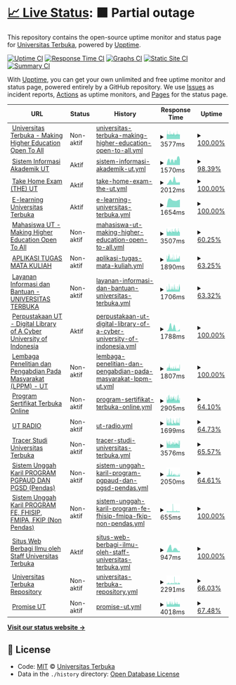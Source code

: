 # [📈 Live Status](https://UnivTerbuka.github.io/online): <!--live status--> **🟧 Partial outage**

This repository contains the open-source uptime monitor and status page for [Universitas Terbuka](https://www.ut.ac.id/), powered by [Upptime](https://github.com/upptime/upptime).

[![Uptime CI](https://github.com/koj-co/upptime/workflows/Uptime%20CI/badge.svg)](https://github.com/koj-co/upptime/actions?query=workflow%3A%22Uptime+CI%22)
[![Response Time CI](https://github.com/koj-co/upptime/workflows/Response%20Time%20CI/badge.svg)](https://github.com/koj-co/upptime/actions?query=workflow%3A%22Response+Time+CI%22)
[![Graphs CI](https://github.com/koj-co/upptime/workflows/Graphs%20CI/badge.svg)](https://github.com/koj-co/upptime/actions?query=workflow%3A%22Graphs+CI%22)
[![Static Site CI](https://github.com/koj-co/upptime/workflows/Static%20Site%20CI/badge.svg)](https://github.com/koj-co/upptime/actions?query=workflow%3A%22Static+Site+CI%22)
[![Summary CI](https://github.com/koj-co/upptime/workflows/Summary%20CI/badge.svg)](https://github.com/koj-co/upptime/actions?query=workflow%3A%22Summary+CI%22)

With [Upptime](https://upptime.js.org), you can get your own unlimited and free uptime monitor and status page, powered entirely by a GitHub repository. We use [Issues](https://github.com/UnivTerbuka/online/issues) as incident reports, [Actions](https://github.com/UnivTerbuka/online/actions) as uptime monitors, and [Pages](https://UnivTerbuka.github.io/online) for the status page.

<!--start: status pages-->
<!-- This summary is generated by Upptime (https://github.com/upptime/upptime) -->
<!-- Do not edit this manually, your changes will be overwritten -->
<!-- prettier-ignore -->
| URL | Status | History | Response Time | Uptime |
| --- | ------ | ------- | ------------- | ------ |
| <img alt="" src="https://favicons.githubusercontent.com/www.ut.ac.id" height="13"> [Universitas Terbuka - Making Higher Education Open To All](https://www.ut.ac.id/) | Non-aktif | [universitas-terbuka-making-higher-education-open-to-all.yml](https://github.com/UnivTerbuka/online/commits/master/history/universitas-terbuka-making-higher-education-open-to-all.yml) | <details><summary><img alt="Response time graph" src="./graphs/universitas-terbuka-making-higher-education-open-to-all/response-time-week.png" height="20"> 3577ms</summary><br><a href="https://UnivTerbuka.github.io/online/history/universitas-terbuka-making-higher-education-open-to-all"><img alt="Response time 4141" src="https://img.shields.io/endpoint?url=https%3A%2F%2Fraw.githubusercontent.com%2FUnivTerbuka%2Fonline%2Fmaster%2Fapi%2Funiversitas-terbuka-making-higher-education-open-to-all%2Fresponse-time.json"></a><br><a href="https://UnivTerbuka.github.io/online/history/universitas-terbuka-making-higher-education-open-to-all"><img alt="24-hour response time 4756" src="https://img.shields.io/endpoint?url=https%3A%2F%2Fraw.githubusercontent.com%2FUnivTerbuka%2Fonline%2Fmaster%2Fapi%2Funiversitas-terbuka-making-higher-education-open-to-all%2Fresponse-time-day.json"></a><br><a href="https://UnivTerbuka.github.io/online/history/universitas-terbuka-making-higher-education-open-to-all"><img alt="7-day response time 3577" src="https://img.shields.io/endpoint?url=https%3A%2F%2Fraw.githubusercontent.com%2FUnivTerbuka%2Fonline%2Fmaster%2Fapi%2Funiversitas-terbuka-making-higher-education-open-to-all%2Fresponse-time-week.json"></a><br><a href="https://UnivTerbuka.github.io/online/history/universitas-terbuka-making-higher-education-open-to-all"><img alt="30-day response time 3881" src="https://img.shields.io/endpoint?url=https%3A%2F%2Fraw.githubusercontent.com%2FUnivTerbuka%2Fonline%2Fmaster%2Fapi%2Funiversitas-terbuka-making-higher-education-open-to-all%2Fresponse-time-month.json"></a><br><a href="https://UnivTerbuka.github.io/online/history/universitas-terbuka-making-higher-education-open-to-all"><img alt="1-year response time 4141" src="https://img.shields.io/endpoint?url=https%3A%2F%2Fraw.githubusercontent.com%2FUnivTerbuka%2Fonline%2Fmaster%2Fapi%2Funiversitas-terbuka-making-higher-education-open-to-all%2Fresponse-time-year.json"></a></details> | <details><summary><a href="https://UnivTerbuka.github.io/online/history/universitas-terbuka-making-higher-education-open-to-all">100.00%</a></summary><a href="https://UnivTerbuka.github.io/online/history/universitas-terbuka-making-higher-education-open-to-all"><img alt="All-time uptime 100.00%" src="https://img.shields.io/endpoint?url=https%3A%2F%2Fraw.githubusercontent.com%2FUnivTerbuka%2Fonline%2Fmaster%2Fapi%2Funiversitas-terbuka-making-higher-education-open-to-all%2Fuptime.json"></a><br><a href="https://UnivTerbuka.github.io/online/history/universitas-terbuka-making-higher-education-open-to-all"><img alt="24-hour uptime 100.00%" src="https://img.shields.io/endpoint?url=https%3A%2F%2Fraw.githubusercontent.com%2FUnivTerbuka%2Fonline%2Fmaster%2Fapi%2Funiversitas-terbuka-making-higher-education-open-to-all%2Fuptime-day.json"></a><br><a href="https://UnivTerbuka.github.io/online/history/universitas-terbuka-making-higher-education-open-to-all"><img alt="7-day uptime 100.00%" src="https://img.shields.io/endpoint?url=https%3A%2F%2Fraw.githubusercontent.com%2FUnivTerbuka%2Fonline%2Fmaster%2Fapi%2Funiversitas-terbuka-making-higher-education-open-to-all%2Fuptime-week.json"></a><br><a href="https://UnivTerbuka.github.io/online/history/universitas-terbuka-making-higher-education-open-to-all"><img alt="30-day uptime 100.00%" src="https://img.shields.io/endpoint?url=https%3A%2F%2Fraw.githubusercontent.com%2FUnivTerbuka%2Fonline%2Fmaster%2Fapi%2Funiversitas-terbuka-making-higher-education-open-to-all%2Fuptime-month.json"></a><br><a href="https://UnivTerbuka.github.io/online/history/universitas-terbuka-making-higher-education-open-to-all"><img alt="1-year uptime 100.00%" src="https://img.shields.io/endpoint?url=https%3A%2F%2Fraw.githubusercontent.com%2FUnivTerbuka%2Fonline%2Fmaster%2Fapi%2Funiversitas-terbuka-making-higher-education-open-to-all%2Fuptime-year.json"></a></details>
| <img alt="" src="https://favicons.githubusercontent.com/sia.ut.ac.id" height="13"> [Sistem Informasi Akademik UT](https://sia.ut.ac.id/) | Aktif | [sistem-informasi-akademik-ut.yml](https://github.com/UnivTerbuka/online/commits/master/history/sistem-informasi-akademik-ut.yml) | <details><summary><img alt="Response time graph" src="./graphs/sistem-informasi-akademik-ut/response-time-week.png" height="20"> 1570ms</summary><br><a href="https://UnivTerbuka.github.io/online/history/sistem-informasi-akademik-ut"><img alt="Response time 2104" src="https://img.shields.io/endpoint?url=https%3A%2F%2Fraw.githubusercontent.com%2FUnivTerbuka%2Fonline%2Fmaster%2Fapi%2Fsistem-informasi-akademik-ut%2Fresponse-time.json"></a><br><a href="https://UnivTerbuka.github.io/online/history/sistem-informasi-akademik-ut"><img alt="24-hour response time 1757" src="https://img.shields.io/endpoint?url=https%3A%2F%2Fraw.githubusercontent.com%2FUnivTerbuka%2Fonline%2Fmaster%2Fapi%2Fsistem-informasi-akademik-ut%2Fresponse-time-day.json"></a><br><a href="https://UnivTerbuka.github.io/online/history/sistem-informasi-akademik-ut"><img alt="7-day response time 1570" src="https://img.shields.io/endpoint?url=https%3A%2F%2Fraw.githubusercontent.com%2FUnivTerbuka%2Fonline%2Fmaster%2Fapi%2Fsistem-informasi-akademik-ut%2Fresponse-time-week.json"></a><br><a href="https://UnivTerbuka.github.io/online/history/sistem-informasi-akademik-ut"><img alt="30-day response time 1653" src="https://img.shields.io/endpoint?url=https%3A%2F%2Fraw.githubusercontent.com%2FUnivTerbuka%2Fonline%2Fmaster%2Fapi%2Fsistem-informasi-akademik-ut%2Fresponse-time-month.json"></a><br><a href="https://UnivTerbuka.github.io/online/history/sistem-informasi-akademik-ut"><img alt="1-year response time 2104" src="https://img.shields.io/endpoint?url=https%3A%2F%2Fraw.githubusercontent.com%2FUnivTerbuka%2Fonline%2Fmaster%2Fapi%2Fsistem-informasi-akademik-ut%2Fresponse-time-year.json"></a></details> | <details><summary><a href="https://UnivTerbuka.github.io/online/history/sistem-informasi-akademik-ut">98.39%</a></summary><a href="https://UnivTerbuka.github.io/online/history/sistem-informasi-akademik-ut"><img alt="All-time uptime 98.01%" src="https://img.shields.io/endpoint?url=https%3A%2F%2Fraw.githubusercontent.com%2FUnivTerbuka%2Fonline%2Fmaster%2Fapi%2Fsistem-informasi-akademik-ut%2Fuptime.json"></a><br><a href="https://UnivTerbuka.github.io/online/history/sistem-informasi-akademik-ut"><img alt="24-hour uptime 91.90%" src="https://img.shields.io/endpoint?url=https%3A%2F%2Fraw.githubusercontent.com%2FUnivTerbuka%2Fonline%2Fmaster%2Fapi%2Fsistem-informasi-akademik-ut%2Fuptime-day.json"></a><br><a href="https://UnivTerbuka.github.io/online/history/sistem-informasi-akademik-ut"><img alt="7-day uptime 98.39%" src="https://img.shields.io/endpoint?url=https%3A%2F%2Fraw.githubusercontent.com%2FUnivTerbuka%2Fonline%2Fmaster%2Fapi%2Fsistem-informasi-akademik-ut%2Fuptime-week.json"></a><br><a href="https://UnivTerbuka.github.io/online/history/sistem-informasi-akademik-ut"><img alt="30-day uptime 99.08%" src="https://img.shields.io/endpoint?url=https%3A%2F%2Fraw.githubusercontent.com%2FUnivTerbuka%2Fonline%2Fmaster%2Fapi%2Fsistem-informasi-akademik-ut%2Fuptime-month.json"></a><br><a href="https://UnivTerbuka.github.io/online/history/sistem-informasi-akademik-ut"><img alt="1-year uptime 98.01%" src="https://img.shields.io/endpoint?url=https%3A%2F%2Fraw.githubusercontent.com%2FUnivTerbuka%2Fonline%2Fmaster%2Fapi%2Fsistem-informasi-akademik-ut%2Fuptime-year.json"></a></details>
| <img alt="" src="https://favicons.githubusercontent.com/the.ut.ac.id" height="13"> [Take Home Exam (THE) UT](https://the.ut.ac.id/) | Aktif | [take-home-exam-the-ut.yml](https://github.com/UnivTerbuka/online/commits/master/history/take-home-exam-the-ut.yml) | <details><summary><img alt="Response time graph" src="./graphs/take-home-exam-the-ut/response-time-week.png" height="20"> 2012ms</summary><br><a href="https://UnivTerbuka.github.io/online/history/take-home-exam-the-ut"><img alt="Response time 3097" src="https://img.shields.io/endpoint?url=https%3A%2F%2Fraw.githubusercontent.com%2FUnivTerbuka%2Fonline%2Fmaster%2Fapi%2Ftake-home-exam-the-ut%2Fresponse-time.json"></a><br><a href="https://UnivTerbuka.github.io/online/history/take-home-exam-the-ut"><img alt="24-hour response time 1371" src="https://img.shields.io/endpoint?url=https%3A%2F%2Fraw.githubusercontent.com%2FUnivTerbuka%2Fonline%2Fmaster%2Fapi%2Ftake-home-exam-the-ut%2Fresponse-time-day.json"></a><br><a href="https://UnivTerbuka.github.io/online/history/take-home-exam-the-ut"><img alt="7-day response time 2012" src="https://img.shields.io/endpoint?url=https%3A%2F%2Fraw.githubusercontent.com%2FUnivTerbuka%2Fonline%2Fmaster%2Fapi%2Ftake-home-exam-the-ut%2Fresponse-time-week.json"></a><br><a href="https://UnivTerbuka.github.io/online/history/take-home-exam-the-ut"><img alt="30-day response time 3097" src="https://img.shields.io/endpoint?url=https%3A%2F%2Fraw.githubusercontent.com%2FUnivTerbuka%2Fonline%2Fmaster%2Fapi%2Ftake-home-exam-the-ut%2Fresponse-time-month.json"></a><br><a href="https://UnivTerbuka.github.io/online/history/take-home-exam-the-ut"><img alt="1-year response time 3097" src="https://img.shields.io/endpoint?url=https%3A%2F%2Fraw.githubusercontent.com%2FUnivTerbuka%2Fonline%2Fmaster%2Fapi%2Ftake-home-exam-the-ut%2Fresponse-time-year.json"></a></details> | <details><summary><a href="https://UnivTerbuka.github.io/online/history/take-home-exam-the-ut">100.00%</a></summary><a href="https://UnivTerbuka.github.io/online/history/take-home-exam-the-ut"><img alt="All-time uptime 98.44%" src="https://img.shields.io/endpoint?url=https%3A%2F%2Fraw.githubusercontent.com%2FUnivTerbuka%2Fonline%2Fmaster%2Fapi%2Ftake-home-exam-the-ut%2Fuptime.json"></a><br><a href="https://UnivTerbuka.github.io/online/history/take-home-exam-the-ut"><img alt="24-hour uptime 100.00%" src="https://img.shields.io/endpoint?url=https%3A%2F%2Fraw.githubusercontent.com%2FUnivTerbuka%2Fonline%2Fmaster%2Fapi%2Ftake-home-exam-the-ut%2Fuptime-day.json"></a><br><a href="https://UnivTerbuka.github.io/online/history/take-home-exam-the-ut"><img alt="7-day uptime 100.00%" src="https://img.shields.io/endpoint?url=https%3A%2F%2Fraw.githubusercontent.com%2FUnivTerbuka%2Fonline%2Fmaster%2Fapi%2Ftake-home-exam-the-ut%2Fuptime-week.json"></a><br><a href="https://UnivTerbuka.github.io/online/history/take-home-exam-the-ut"><img alt="30-day uptime 98.44%" src="https://img.shields.io/endpoint?url=https%3A%2F%2Fraw.githubusercontent.com%2FUnivTerbuka%2Fonline%2Fmaster%2Fapi%2Ftake-home-exam-the-ut%2Fuptime-month.json"></a><br><a href="https://UnivTerbuka.github.io/online/history/take-home-exam-the-ut"><img alt="1-year uptime 98.44%" src="https://img.shields.io/endpoint?url=https%3A%2F%2Fraw.githubusercontent.com%2FUnivTerbuka%2Fonline%2Fmaster%2Fapi%2Ftake-home-exam-the-ut%2Fuptime-year.json"></a></details>
| <img alt="" src="https://favicons.githubusercontent.com/elearning.ut.ac.id" height="13"> [E-learning Universitas Terbuka](https://elearning.ut.ac.id/) | Aktif | [e-learning-universitas-terbuka.yml](https://github.com/UnivTerbuka/online/commits/master/history/e-learning-universitas-terbuka.yml) | <details><summary><img alt="Response time graph" src="./graphs/e-learning-universitas-terbuka/response-time-week.png" height="20"> 1654ms</summary><br><a href="https://UnivTerbuka.github.io/online/history/e-learning-universitas-terbuka"><img alt="Response time 3849" src="https://img.shields.io/endpoint?url=https%3A%2F%2Fraw.githubusercontent.com%2FUnivTerbuka%2Fonline%2Fmaster%2Fapi%2Fe-learning-universitas-terbuka%2Fresponse-time.json"></a><br><a href="https://UnivTerbuka.github.io/online/history/e-learning-universitas-terbuka"><img alt="24-hour response time 1712" src="https://img.shields.io/endpoint?url=https%3A%2F%2Fraw.githubusercontent.com%2FUnivTerbuka%2Fonline%2Fmaster%2Fapi%2Fe-learning-universitas-terbuka%2Fresponse-time-day.json"></a><br><a href="https://UnivTerbuka.github.io/online/history/e-learning-universitas-terbuka"><img alt="7-day response time 1654" src="https://img.shields.io/endpoint?url=https%3A%2F%2Fraw.githubusercontent.com%2FUnivTerbuka%2Fonline%2Fmaster%2Fapi%2Fe-learning-universitas-terbuka%2Fresponse-time-week.json"></a><br><a href="https://UnivTerbuka.github.io/online/history/e-learning-universitas-terbuka"><img alt="30-day response time 2111" src="https://img.shields.io/endpoint?url=https%3A%2F%2Fraw.githubusercontent.com%2FUnivTerbuka%2Fonline%2Fmaster%2Fapi%2Fe-learning-universitas-terbuka%2Fresponse-time-month.json"></a><br><a href="https://UnivTerbuka.github.io/online/history/e-learning-universitas-terbuka"><img alt="1-year response time 3849" src="https://img.shields.io/endpoint?url=https%3A%2F%2Fraw.githubusercontent.com%2FUnivTerbuka%2Fonline%2Fmaster%2Fapi%2Fe-learning-universitas-terbuka%2Fresponse-time-year.json"></a></details> | <details><summary><a href="https://UnivTerbuka.github.io/online/history/e-learning-universitas-terbuka">100.00%</a></summary><a href="https://UnivTerbuka.github.io/online/history/e-learning-universitas-terbuka"><img alt="All-time uptime 98.68%" src="https://img.shields.io/endpoint?url=https%3A%2F%2Fraw.githubusercontent.com%2FUnivTerbuka%2Fonline%2Fmaster%2Fapi%2Fe-learning-universitas-terbuka%2Fuptime.json"></a><br><a href="https://UnivTerbuka.github.io/online/history/e-learning-universitas-terbuka"><img alt="24-hour uptime 100.00%" src="https://img.shields.io/endpoint?url=https%3A%2F%2Fraw.githubusercontent.com%2FUnivTerbuka%2Fonline%2Fmaster%2Fapi%2Fe-learning-universitas-terbuka%2Fuptime-day.json"></a><br><a href="https://UnivTerbuka.github.io/online/history/e-learning-universitas-terbuka"><img alt="7-day uptime 100.00%" src="https://img.shields.io/endpoint?url=https%3A%2F%2Fraw.githubusercontent.com%2FUnivTerbuka%2Fonline%2Fmaster%2Fapi%2Fe-learning-universitas-terbuka%2Fuptime-week.json"></a><br><a href="https://UnivTerbuka.github.io/online/history/e-learning-universitas-terbuka"><img alt="30-day uptime 98.78%" src="https://img.shields.io/endpoint?url=https%3A%2F%2Fraw.githubusercontent.com%2FUnivTerbuka%2Fonline%2Fmaster%2Fapi%2Fe-learning-universitas-terbuka%2Fuptime-month.json"></a><br><a href="https://UnivTerbuka.github.io/online/history/e-learning-universitas-terbuka"><img alt="1-year uptime 98.68%" src="https://img.shields.io/endpoint?url=https%3A%2F%2Fraw.githubusercontent.com%2FUnivTerbuka%2Fonline%2Fmaster%2Fapi%2Fe-learning-universitas-terbuka%2Fuptime-year.json"></a></details>
| <img alt="" src="https://favicons.githubusercontent.com/mahasiswa.ut.ac.id" height="13"> [Mahasiswa UT - Making Higher Education Open To All](https://mahasiswa.ut.ac.id/) | Non-aktif | [mahasiswa-ut-making-higher-education-open-to-all.yml](https://github.com/UnivTerbuka/online/commits/master/history/mahasiswa-ut-making-higher-education-open-to-all.yml) | <details><summary><img alt="Response time graph" src="./graphs/mahasiswa-ut-making-higher-education-open-to-all/response-time-week.png" height="20"> 3507ms</summary><br><a href="https://UnivTerbuka.github.io/online/history/mahasiswa-ut-making-higher-education-open-to-all"><img alt="Response time 4209" src="https://img.shields.io/endpoint?url=https%3A%2F%2Fraw.githubusercontent.com%2FUnivTerbuka%2Fonline%2Fmaster%2Fapi%2Fmahasiswa-ut-making-higher-education-open-to-all%2Fresponse-time.json"></a><br><a href="https://UnivTerbuka.github.io/online/history/mahasiswa-ut-making-higher-education-open-to-all"><img alt="24-hour response time 3284" src="https://img.shields.io/endpoint?url=https%3A%2F%2Fraw.githubusercontent.com%2FUnivTerbuka%2Fonline%2Fmaster%2Fapi%2Fmahasiswa-ut-making-higher-education-open-to-all%2Fresponse-time-day.json"></a><br><a href="https://UnivTerbuka.github.io/online/history/mahasiswa-ut-making-higher-education-open-to-all"><img alt="7-day response time 3507" src="https://img.shields.io/endpoint?url=https%3A%2F%2Fraw.githubusercontent.com%2FUnivTerbuka%2Fonline%2Fmaster%2Fapi%2Fmahasiswa-ut-making-higher-education-open-to-all%2Fresponse-time-week.json"></a><br><a href="https://UnivTerbuka.github.io/online/history/mahasiswa-ut-making-higher-education-open-to-all"><img alt="30-day response time 3921" src="https://img.shields.io/endpoint?url=https%3A%2F%2Fraw.githubusercontent.com%2FUnivTerbuka%2Fonline%2Fmaster%2Fapi%2Fmahasiswa-ut-making-higher-education-open-to-all%2Fresponse-time-month.json"></a><br><a href="https://UnivTerbuka.github.io/online/history/mahasiswa-ut-making-higher-education-open-to-all"><img alt="1-year response time 4209" src="https://img.shields.io/endpoint?url=https%3A%2F%2Fraw.githubusercontent.com%2FUnivTerbuka%2Fonline%2Fmaster%2Fapi%2Fmahasiswa-ut-making-higher-education-open-to-all%2Fresponse-time-year.json"></a></details> | <details><summary><a href="https://UnivTerbuka.github.io/online/history/mahasiswa-ut-making-higher-education-open-to-all">60.25%</a></summary><a href="https://UnivTerbuka.github.io/online/history/mahasiswa-ut-making-higher-education-open-to-all"><img alt="All-time uptime 91.42%" src="https://img.shields.io/endpoint?url=https%3A%2F%2Fraw.githubusercontent.com%2FUnivTerbuka%2Fonline%2Fmaster%2Fapi%2Fmahasiswa-ut-making-higher-education-open-to-all%2Fuptime.json"></a><br><a href="https://UnivTerbuka.github.io/online/history/mahasiswa-ut-making-higher-education-open-to-all"><img alt="24-hour uptime 71.45%" src="https://img.shields.io/endpoint?url=https%3A%2F%2Fraw.githubusercontent.com%2FUnivTerbuka%2Fonline%2Fmaster%2Fapi%2Fmahasiswa-ut-making-higher-education-open-to-all%2Fuptime-day.json"></a><br><a href="https://UnivTerbuka.github.io/online/history/mahasiswa-ut-making-higher-education-open-to-all"><img alt="7-day uptime 60.25%" src="https://img.shields.io/endpoint?url=https%3A%2F%2Fraw.githubusercontent.com%2FUnivTerbuka%2Fonline%2Fmaster%2Fapi%2Fmahasiswa-ut-making-higher-education-open-to-all%2Fuptime-week.json"></a><br><a href="https://UnivTerbuka.github.io/online/history/mahasiswa-ut-making-higher-education-open-to-all"><img alt="30-day uptime 90.85%" src="https://img.shields.io/endpoint?url=https%3A%2F%2Fraw.githubusercontent.com%2FUnivTerbuka%2Fonline%2Fmaster%2Fapi%2Fmahasiswa-ut-making-higher-education-open-to-all%2Fuptime-month.json"></a><br><a href="https://UnivTerbuka.github.io/online/history/mahasiswa-ut-making-higher-education-open-to-all"><img alt="1-year uptime 91.42%" src="https://img.shields.io/endpoint?url=https%3A%2F%2Fraw.githubusercontent.com%2FUnivTerbuka%2Fonline%2Fmaster%2Fapi%2Fmahasiswa-ut-making-higher-education-open-to-all%2Fuptime-year.json"></a></details>
| <img alt="" src="https://favicons.githubusercontent.com/tmk.ut.ac.id" height="13"> [APLIKASI TUGAS MATA KULIAH](https://tmk.ut.ac.id/tmkui/#/) | Non-aktif | [aplikasi-tugas-mata-kuliah.yml](https://github.com/UnivTerbuka/online/commits/master/history/aplikasi-tugas-mata-kuliah.yml) | <details><summary><img alt="Response time graph" src="./graphs/aplikasi-tugas-mata-kuliah/response-time-week.png" height="20"> 1890ms</summary><br><a href="https://UnivTerbuka.github.io/online/history/aplikasi-tugas-mata-kuliah"><img alt="Response time 1867" src="https://img.shields.io/endpoint?url=https%3A%2F%2Fraw.githubusercontent.com%2FUnivTerbuka%2Fonline%2Fmaster%2Fapi%2Faplikasi-tugas-mata-kuliah%2Fresponse-time.json"></a><br><a href="https://UnivTerbuka.github.io/online/history/aplikasi-tugas-mata-kuliah"><img alt="24-hour response time 1857" src="https://img.shields.io/endpoint?url=https%3A%2F%2Fraw.githubusercontent.com%2FUnivTerbuka%2Fonline%2Fmaster%2Fapi%2Faplikasi-tugas-mata-kuliah%2Fresponse-time-day.json"></a><br><a href="https://UnivTerbuka.github.io/online/history/aplikasi-tugas-mata-kuliah"><img alt="7-day response time 1890" src="https://img.shields.io/endpoint?url=https%3A%2F%2Fraw.githubusercontent.com%2FUnivTerbuka%2Fonline%2Fmaster%2Fapi%2Faplikasi-tugas-mata-kuliah%2Fresponse-time-week.json"></a><br><a href="https://UnivTerbuka.github.io/online/history/aplikasi-tugas-mata-kuliah"><img alt="30-day response time 1798" src="https://img.shields.io/endpoint?url=https%3A%2F%2Fraw.githubusercontent.com%2FUnivTerbuka%2Fonline%2Fmaster%2Fapi%2Faplikasi-tugas-mata-kuliah%2Fresponse-time-month.json"></a><br><a href="https://UnivTerbuka.github.io/online/history/aplikasi-tugas-mata-kuliah"><img alt="1-year response time 1867" src="https://img.shields.io/endpoint?url=https%3A%2F%2Fraw.githubusercontent.com%2FUnivTerbuka%2Fonline%2Fmaster%2Fapi%2Faplikasi-tugas-mata-kuliah%2Fresponse-time-year.json"></a></details> | <details><summary><a href="https://UnivTerbuka.github.io/online/history/aplikasi-tugas-mata-kuliah">63.25%</a></summary><a href="https://UnivTerbuka.github.io/online/history/aplikasi-tugas-mata-kuliah"><img alt="All-time uptime 91.45%" src="https://img.shields.io/endpoint?url=https%3A%2F%2Fraw.githubusercontent.com%2FUnivTerbuka%2Fonline%2Fmaster%2Fapi%2Faplikasi-tugas-mata-kuliah%2Fuptime.json"></a><br><a href="https://UnivTerbuka.github.io/online/history/aplikasi-tugas-mata-kuliah"><img alt="24-hour uptime 71.78%" src="https://img.shields.io/endpoint?url=https%3A%2F%2Fraw.githubusercontent.com%2FUnivTerbuka%2Fonline%2Fmaster%2Fapi%2Faplikasi-tugas-mata-kuliah%2Fuptime-day.json"></a><br><a href="https://UnivTerbuka.github.io/online/history/aplikasi-tugas-mata-kuliah"><img alt="7-day uptime 63.25%" src="https://img.shields.io/endpoint?url=https%3A%2F%2Fraw.githubusercontent.com%2FUnivTerbuka%2Fonline%2Fmaster%2Fapi%2Faplikasi-tugas-mata-kuliah%2Fuptime-week.json"></a><br><a href="https://UnivTerbuka.github.io/online/history/aplikasi-tugas-mata-kuliah"><img alt="30-day uptime 90.89%" src="https://img.shields.io/endpoint?url=https%3A%2F%2Fraw.githubusercontent.com%2FUnivTerbuka%2Fonline%2Fmaster%2Fapi%2Faplikasi-tugas-mata-kuliah%2Fuptime-month.json"></a><br><a href="https://UnivTerbuka.github.io/online/history/aplikasi-tugas-mata-kuliah"><img alt="1-year uptime 91.45%" src="https://img.shields.io/endpoint?url=https%3A%2F%2Fraw.githubusercontent.com%2FUnivTerbuka%2Fonline%2Fmaster%2Fapi%2Faplikasi-tugas-mata-kuliah%2Fuptime-year.json"></a></details>
| <img alt="" src="https://favicons.githubusercontent.com/hallo-ut.ut.ac.id" height="13"> [Layanan Informasi dan Bantuan - UNIVERSITAS TERBUKA](http://hallo-ut.ut.ac.id/) | Non-aktif | [layanan-informasi-dan-bantuan-universitas-terbuka.yml](https://github.com/UnivTerbuka/online/commits/master/history/layanan-informasi-dan-bantuan-universitas-terbuka.yml) | <details><summary><img alt="Response time graph" src="./graphs/layanan-informasi-dan-bantuan-universitas-terbuka/response-time-week.png" height="20"> 1706ms</summary><br><a href="https://UnivTerbuka.github.io/online/history/layanan-informasi-dan-bantuan-universitas-terbuka"><img alt="Response time 1722" src="https://img.shields.io/endpoint?url=https%3A%2F%2Fraw.githubusercontent.com%2FUnivTerbuka%2Fonline%2Fmaster%2Fapi%2Flayanan-informasi-dan-bantuan-universitas-terbuka%2Fresponse-time.json"></a><br><a href="https://UnivTerbuka.github.io/online/history/layanan-informasi-dan-bantuan-universitas-terbuka"><img alt="24-hour response time 1629" src="https://img.shields.io/endpoint?url=https%3A%2F%2Fraw.githubusercontent.com%2FUnivTerbuka%2Fonline%2Fmaster%2Fapi%2Flayanan-informasi-dan-bantuan-universitas-terbuka%2Fresponse-time-day.json"></a><br><a href="https://UnivTerbuka.github.io/online/history/layanan-informasi-dan-bantuan-universitas-terbuka"><img alt="7-day response time 1706" src="https://img.shields.io/endpoint?url=https%3A%2F%2Fraw.githubusercontent.com%2FUnivTerbuka%2Fonline%2Fmaster%2Fapi%2Flayanan-informasi-dan-bantuan-universitas-terbuka%2Fresponse-time-week.json"></a><br><a href="https://UnivTerbuka.github.io/online/history/layanan-informasi-dan-bantuan-universitas-terbuka"><img alt="30-day response time 1613" src="https://img.shields.io/endpoint?url=https%3A%2F%2Fraw.githubusercontent.com%2FUnivTerbuka%2Fonline%2Fmaster%2Fapi%2Flayanan-informasi-dan-bantuan-universitas-terbuka%2Fresponse-time-month.json"></a><br><a href="https://UnivTerbuka.github.io/online/history/layanan-informasi-dan-bantuan-universitas-terbuka"><img alt="1-year response time 1722" src="https://img.shields.io/endpoint?url=https%3A%2F%2Fraw.githubusercontent.com%2FUnivTerbuka%2Fonline%2Fmaster%2Fapi%2Flayanan-informasi-dan-bantuan-universitas-terbuka%2Fresponse-time-year.json"></a></details> | <details><summary><a href="https://UnivTerbuka.github.io/online/history/layanan-informasi-dan-bantuan-universitas-terbuka">63.32%</a></summary><a href="https://UnivTerbuka.github.io/online/history/layanan-informasi-dan-bantuan-universitas-terbuka"><img alt="All-time uptime 91.47%" src="https://img.shields.io/endpoint?url=https%3A%2F%2Fraw.githubusercontent.com%2FUnivTerbuka%2Fonline%2Fmaster%2Fapi%2Flayanan-informasi-dan-bantuan-universitas-terbuka%2Fuptime.json"></a><br><a href="https://UnivTerbuka.github.io/online/history/layanan-informasi-dan-bantuan-universitas-terbuka"><img alt="24-hour uptime 75.45%" src="https://img.shields.io/endpoint?url=https%3A%2F%2Fraw.githubusercontent.com%2FUnivTerbuka%2Fonline%2Fmaster%2Fapi%2Flayanan-informasi-dan-bantuan-universitas-terbuka%2Fuptime-day.json"></a><br><a href="https://UnivTerbuka.github.io/online/history/layanan-informasi-dan-bantuan-universitas-terbuka"><img alt="7-day uptime 63.32%" src="https://img.shields.io/endpoint?url=https%3A%2F%2Fraw.githubusercontent.com%2FUnivTerbuka%2Fonline%2Fmaster%2Fapi%2Flayanan-informasi-dan-bantuan-universitas-terbuka%2Fuptime-week.json"></a><br><a href="https://UnivTerbuka.github.io/online/history/layanan-informasi-dan-bantuan-universitas-terbuka"><img alt="30-day uptime 90.91%" src="https://img.shields.io/endpoint?url=https%3A%2F%2Fraw.githubusercontent.com%2FUnivTerbuka%2Fonline%2Fmaster%2Fapi%2Flayanan-informasi-dan-bantuan-universitas-terbuka%2Fuptime-month.json"></a><br><a href="https://UnivTerbuka.github.io/online/history/layanan-informasi-dan-bantuan-universitas-terbuka"><img alt="1-year uptime 91.47%" src="https://img.shields.io/endpoint?url=https%3A%2F%2Fraw.githubusercontent.com%2FUnivTerbuka%2Fonline%2Fmaster%2Fapi%2Flayanan-informasi-dan-bantuan-universitas-terbuka%2Fuptime-year.json"></a></details>
| <img alt="" src="https://favicons.githubusercontent.com/www.pustaka.ut.ac.id" height="13"> [Perpustakaan UT - Digital Library of A Cyber University of Indonesia](https://www.pustaka.ut.ac.id/) | Aktif | [perpustakaan-ut-digital-library-of-a-cyber-university-of-indonesia.yml](https://github.com/UnivTerbuka/online/commits/master/history/perpustakaan-ut-digital-library-of-a-cyber-university-of-indonesia.yml) | <details><summary><img alt="Response time graph" src="./graphs/perpustakaan-ut-digital-library-of-a-cyber-university-of-indonesia/response-time-week.png" height="20"> 1788ms</summary><br><a href="https://UnivTerbuka.github.io/online/history/perpustakaan-ut-digital-library-of-a-cyber-university-of-indonesia"><img alt="Response time 1609" src="https://img.shields.io/endpoint?url=https%3A%2F%2Fraw.githubusercontent.com%2FUnivTerbuka%2Fonline%2Fmaster%2Fapi%2Fperpustakaan-ut-digital-library-of-a-cyber-university-of-indonesia%2Fresponse-time.json"></a><br><a href="https://UnivTerbuka.github.io/online/history/perpustakaan-ut-digital-library-of-a-cyber-university-of-indonesia"><img alt="24-hour response time 1238" src="https://img.shields.io/endpoint?url=https%3A%2F%2Fraw.githubusercontent.com%2FUnivTerbuka%2Fonline%2Fmaster%2Fapi%2Fperpustakaan-ut-digital-library-of-a-cyber-university-of-indonesia%2Fresponse-time-day.json"></a><br><a href="https://UnivTerbuka.github.io/online/history/perpustakaan-ut-digital-library-of-a-cyber-university-of-indonesia"><img alt="7-day response time 1788" src="https://img.shields.io/endpoint?url=https%3A%2F%2Fraw.githubusercontent.com%2FUnivTerbuka%2Fonline%2Fmaster%2Fapi%2Fperpustakaan-ut-digital-library-of-a-cyber-university-of-indonesia%2Fresponse-time-week.json"></a><br><a href="https://UnivTerbuka.github.io/online/history/perpustakaan-ut-digital-library-of-a-cyber-university-of-indonesia"><img alt="30-day response time 1550" src="https://img.shields.io/endpoint?url=https%3A%2F%2Fraw.githubusercontent.com%2FUnivTerbuka%2Fonline%2Fmaster%2Fapi%2Fperpustakaan-ut-digital-library-of-a-cyber-university-of-indonesia%2Fresponse-time-month.json"></a><br><a href="https://UnivTerbuka.github.io/online/history/perpustakaan-ut-digital-library-of-a-cyber-university-of-indonesia"><img alt="1-year response time 1609" src="https://img.shields.io/endpoint?url=https%3A%2F%2Fraw.githubusercontent.com%2FUnivTerbuka%2Fonline%2Fmaster%2Fapi%2Fperpustakaan-ut-digital-library-of-a-cyber-university-of-indonesia%2Fresponse-time-year.json"></a></details> | <details><summary><a href="https://UnivTerbuka.github.io/online/history/perpustakaan-ut-digital-library-of-a-cyber-university-of-indonesia">100.00%</a></summary><a href="https://UnivTerbuka.github.io/online/history/perpustakaan-ut-digital-library-of-a-cyber-university-of-indonesia"><img alt="All-time uptime 100.00%" src="https://img.shields.io/endpoint?url=https%3A%2F%2Fraw.githubusercontent.com%2FUnivTerbuka%2Fonline%2Fmaster%2Fapi%2Fperpustakaan-ut-digital-library-of-a-cyber-university-of-indonesia%2Fuptime.json"></a><br><a href="https://UnivTerbuka.github.io/online/history/perpustakaan-ut-digital-library-of-a-cyber-university-of-indonesia"><img alt="24-hour uptime 100.00%" src="https://img.shields.io/endpoint?url=https%3A%2F%2Fraw.githubusercontent.com%2FUnivTerbuka%2Fonline%2Fmaster%2Fapi%2Fperpustakaan-ut-digital-library-of-a-cyber-university-of-indonesia%2Fuptime-day.json"></a><br><a href="https://UnivTerbuka.github.io/online/history/perpustakaan-ut-digital-library-of-a-cyber-university-of-indonesia"><img alt="7-day uptime 100.00%" src="https://img.shields.io/endpoint?url=https%3A%2F%2Fraw.githubusercontent.com%2FUnivTerbuka%2Fonline%2Fmaster%2Fapi%2Fperpustakaan-ut-digital-library-of-a-cyber-university-of-indonesia%2Fuptime-week.json"></a><br><a href="https://UnivTerbuka.github.io/online/history/perpustakaan-ut-digital-library-of-a-cyber-university-of-indonesia"><img alt="30-day uptime 100.00%" src="https://img.shields.io/endpoint?url=https%3A%2F%2Fraw.githubusercontent.com%2FUnivTerbuka%2Fonline%2Fmaster%2Fapi%2Fperpustakaan-ut-digital-library-of-a-cyber-university-of-indonesia%2Fuptime-month.json"></a><br><a href="https://UnivTerbuka.github.io/online/history/perpustakaan-ut-digital-library-of-a-cyber-university-of-indonesia"><img alt="1-year uptime 100.00%" src="https://img.shields.io/endpoint?url=https%3A%2F%2Fraw.githubusercontent.com%2FUnivTerbuka%2Fonline%2Fmaster%2Fapi%2Fperpustakaan-ut-digital-library-of-a-cyber-university-of-indonesia%2Fuptime-year.json"></a></details>
| <img alt="" src="https://favicons.githubusercontent.com/lppm.ut.ac.id" height="13"> [Lembaga Penelitian dan Pengabdian Pada Masyarakat (LPPM) - UT](http://lppm.ut.ac.id/) | Non-aktif | [lembaga-penelitian-dan-pengabdian-pada-masyarakat-lppm-ut.yml](https://github.com/UnivTerbuka/online/commits/master/history/lembaga-penelitian-dan-pengabdian-pada-masyarakat-lppm-ut.yml) | <details><summary><img alt="Response time graph" src="./graphs/lembaga-penelitian-dan-pengabdian-pada-masyarakat-lppm-ut/response-time-week.png" height="20"> 1807ms</summary><br><a href="https://UnivTerbuka.github.io/online/history/lembaga-penelitian-dan-pengabdian-pada-masyarakat-lppm-ut"><img alt="Response time 3028" src="https://img.shields.io/endpoint?url=https%3A%2F%2Fraw.githubusercontent.com%2FUnivTerbuka%2Fonline%2Fmaster%2Fapi%2Flembaga-penelitian-dan-pengabdian-pada-masyarakat-lppm-ut%2Fresponse-time.json"></a><br><a href="https://UnivTerbuka.github.io/online/history/lembaga-penelitian-dan-pengabdian-pada-masyarakat-lppm-ut"><img alt="24-hour response time 2443" src="https://img.shields.io/endpoint?url=https%3A%2F%2Fraw.githubusercontent.com%2FUnivTerbuka%2Fonline%2Fmaster%2Fapi%2Flembaga-penelitian-dan-pengabdian-pada-masyarakat-lppm-ut%2Fresponse-time-day.json"></a><br><a href="https://UnivTerbuka.github.io/online/history/lembaga-penelitian-dan-pengabdian-pada-masyarakat-lppm-ut"><img alt="7-day response time 1807" src="https://img.shields.io/endpoint?url=https%3A%2F%2Fraw.githubusercontent.com%2FUnivTerbuka%2Fonline%2Fmaster%2Fapi%2Flembaga-penelitian-dan-pengabdian-pada-masyarakat-lppm-ut%2Fresponse-time-week.json"></a><br><a href="https://UnivTerbuka.github.io/online/history/lembaga-penelitian-dan-pengabdian-pada-masyarakat-lppm-ut"><img alt="30-day response time 2673" src="https://img.shields.io/endpoint?url=https%3A%2F%2Fraw.githubusercontent.com%2FUnivTerbuka%2Fonline%2Fmaster%2Fapi%2Flembaga-penelitian-dan-pengabdian-pada-masyarakat-lppm-ut%2Fresponse-time-month.json"></a><br><a href="https://UnivTerbuka.github.io/online/history/lembaga-penelitian-dan-pengabdian-pada-masyarakat-lppm-ut"><img alt="1-year response time 3028" src="https://img.shields.io/endpoint?url=https%3A%2F%2Fraw.githubusercontent.com%2FUnivTerbuka%2Fonline%2Fmaster%2Fapi%2Flembaga-penelitian-dan-pengabdian-pada-masyarakat-lppm-ut%2Fresponse-time-year.json"></a></details> | <details><summary><a href="https://UnivTerbuka.github.io/online/history/lembaga-penelitian-dan-pengabdian-pada-masyarakat-lppm-ut">100.00%</a></summary><a href="https://UnivTerbuka.github.io/online/history/lembaga-penelitian-dan-pengabdian-pada-masyarakat-lppm-ut"><img alt="All-time uptime 100.00%" src="https://img.shields.io/endpoint?url=https%3A%2F%2Fraw.githubusercontent.com%2FUnivTerbuka%2Fonline%2Fmaster%2Fapi%2Flembaga-penelitian-dan-pengabdian-pada-masyarakat-lppm-ut%2Fuptime.json"></a><br><a href="https://UnivTerbuka.github.io/online/history/lembaga-penelitian-dan-pengabdian-pada-masyarakat-lppm-ut"><img alt="24-hour uptime 100.00%" src="https://img.shields.io/endpoint?url=https%3A%2F%2Fraw.githubusercontent.com%2FUnivTerbuka%2Fonline%2Fmaster%2Fapi%2Flembaga-penelitian-dan-pengabdian-pada-masyarakat-lppm-ut%2Fuptime-day.json"></a><br><a href="https://UnivTerbuka.github.io/online/history/lembaga-penelitian-dan-pengabdian-pada-masyarakat-lppm-ut"><img alt="7-day uptime 100.00%" src="https://img.shields.io/endpoint?url=https%3A%2F%2Fraw.githubusercontent.com%2FUnivTerbuka%2Fonline%2Fmaster%2Fapi%2Flembaga-penelitian-dan-pengabdian-pada-masyarakat-lppm-ut%2Fuptime-week.json"></a><br><a href="https://UnivTerbuka.github.io/online/history/lembaga-penelitian-dan-pengabdian-pada-masyarakat-lppm-ut"><img alt="30-day uptime 100.00%" src="https://img.shields.io/endpoint?url=https%3A%2F%2Fraw.githubusercontent.com%2FUnivTerbuka%2Fonline%2Fmaster%2Fapi%2Flembaga-penelitian-dan-pengabdian-pada-masyarakat-lppm-ut%2Fuptime-month.json"></a><br><a href="https://UnivTerbuka.github.io/online/history/lembaga-penelitian-dan-pengabdian-pada-masyarakat-lppm-ut"><img alt="1-year uptime 100.00%" src="https://img.shields.io/endpoint?url=https%3A%2F%2Fraw.githubusercontent.com%2FUnivTerbuka%2Fonline%2Fmaster%2Fapi%2Flembaga-penelitian-dan-pengabdian-pada-masyarakat-lppm-ut%2Fuptime-year.json"></a></details>
| <img alt="" src="https://favicons.githubusercontent.com/moocs.ut.ac.id" height="13"> [Program Sertifikat Terbuka Online](http://moocs.ut.ac.id/) | Non-aktif | [program-sertifikat-terbuka-online.yml](https://github.com/UnivTerbuka/online/commits/master/history/program-sertifikat-terbuka-online.yml) | <details><summary><img alt="Response time graph" src="./graphs/program-sertifikat-terbuka-online/response-time-week.png" height="20"> 2905ms</summary><br><a href="https://UnivTerbuka.github.io/online/history/program-sertifikat-terbuka-online"><img alt="Response time 2947" src="https://img.shields.io/endpoint?url=https%3A%2F%2Fraw.githubusercontent.com%2FUnivTerbuka%2Fonline%2Fmaster%2Fapi%2Fprogram-sertifikat-terbuka-online%2Fresponse-time.json"></a><br><a href="https://UnivTerbuka.github.io/online/history/program-sertifikat-terbuka-online"><img alt="24-hour response time 2911" src="https://img.shields.io/endpoint?url=https%3A%2F%2Fraw.githubusercontent.com%2FUnivTerbuka%2Fonline%2Fmaster%2Fapi%2Fprogram-sertifikat-terbuka-online%2Fresponse-time-day.json"></a><br><a href="https://UnivTerbuka.github.io/online/history/program-sertifikat-terbuka-online"><img alt="7-day response time 2905" src="https://img.shields.io/endpoint?url=https%3A%2F%2Fraw.githubusercontent.com%2FUnivTerbuka%2Fonline%2Fmaster%2Fapi%2Fprogram-sertifikat-terbuka-online%2Fresponse-time-week.json"></a><br><a href="https://UnivTerbuka.github.io/online/history/program-sertifikat-terbuka-online"><img alt="30-day response time 2688" src="https://img.shields.io/endpoint?url=https%3A%2F%2Fraw.githubusercontent.com%2FUnivTerbuka%2Fonline%2Fmaster%2Fapi%2Fprogram-sertifikat-terbuka-online%2Fresponse-time-month.json"></a><br><a href="https://UnivTerbuka.github.io/online/history/program-sertifikat-terbuka-online"><img alt="1-year response time 2947" src="https://img.shields.io/endpoint?url=https%3A%2F%2Fraw.githubusercontent.com%2FUnivTerbuka%2Fonline%2Fmaster%2Fapi%2Fprogram-sertifikat-terbuka-online%2Fresponse-time-year.json"></a></details> | <details><summary><a href="https://UnivTerbuka.github.io/online/history/program-sertifikat-terbuka-online">64.10%</a></summary><a href="https://UnivTerbuka.github.io/online/history/program-sertifikat-terbuka-online"><img alt="All-time uptime 91.65%" src="https://img.shields.io/endpoint?url=https%3A%2F%2Fraw.githubusercontent.com%2FUnivTerbuka%2Fonline%2Fmaster%2Fapi%2Fprogram-sertifikat-terbuka-online%2Fuptime.json"></a><br><a href="https://UnivTerbuka.github.io/online/history/program-sertifikat-terbuka-online"><img alt="24-hour uptime 76.16%" src="https://img.shields.io/endpoint?url=https%3A%2F%2Fraw.githubusercontent.com%2FUnivTerbuka%2Fonline%2Fmaster%2Fapi%2Fprogram-sertifikat-terbuka-online%2Fuptime-day.json"></a><br><a href="https://UnivTerbuka.github.io/online/history/program-sertifikat-terbuka-online"><img alt="7-day uptime 64.10%" src="https://img.shields.io/endpoint?url=https%3A%2F%2Fraw.githubusercontent.com%2FUnivTerbuka%2Fonline%2Fmaster%2Fapi%2Fprogram-sertifikat-terbuka-online%2Fuptime-week.json"></a><br><a href="https://UnivTerbuka.github.io/online/history/program-sertifikat-terbuka-online"><img alt="30-day uptime 91.10%" src="https://img.shields.io/endpoint?url=https%3A%2F%2Fraw.githubusercontent.com%2FUnivTerbuka%2Fonline%2Fmaster%2Fapi%2Fprogram-sertifikat-terbuka-online%2Fuptime-month.json"></a><br><a href="https://UnivTerbuka.github.io/online/history/program-sertifikat-terbuka-online"><img alt="1-year uptime 91.65%" src="https://img.shields.io/endpoint?url=https%3A%2F%2Fraw.githubusercontent.com%2FUnivTerbuka%2Fonline%2Fmaster%2Fapi%2Fprogram-sertifikat-terbuka-online%2Fuptime-year.json"></a></details>
| <img alt="" src="https://favicons.githubusercontent.com/utradio.ut.ac.id" height="13"> [UT RADIO](http://utradio.ut.ac.id/) | Non-aktif | [ut-radio.yml](https://github.com/UnivTerbuka/online/commits/master/history/ut-radio.yml) | <details><summary><img alt="Response time graph" src="./graphs/ut-radio/response-time-week.png" height="20"> 1699ms</summary><br><a href="https://UnivTerbuka.github.io/online/history/ut-radio"><img alt="Response time 1862" src="https://img.shields.io/endpoint?url=https%3A%2F%2Fraw.githubusercontent.com%2FUnivTerbuka%2Fonline%2Fmaster%2Fapi%2Fut-radio%2Fresponse-time.json"></a><br><a href="https://UnivTerbuka.github.io/online/history/ut-radio"><img alt="24-hour response time 1722" src="https://img.shields.io/endpoint?url=https%3A%2F%2Fraw.githubusercontent.com%2FUnivTerbuka%2Fonline%2Fmaster%2Fapi%2Fut-radio%2Fresponse-time-day.json"></a><br><a href="https://UnivTerbuka.github.io/online/history/ut-radio"><img alt="7-day response time 1699" src="https://img.shields.io/endpoint?url=https%3A%2F%2Fraw.githubusercontent.com%2FUnivTerbuka%2Fonline%2Fmaster%2Fapi%2Fut-radio%2Fresponse-time-week.json"></a><br><a href="https://UnivTerbuka.github.io/online/history/ut-radio"><img alt="30-day response time 1708" src="https://img.shields.io/endpoint?url=https%3A%2F%2Fraw.githubusercontent.com%2FUnivTerbuka%2Fonline%2Fmaster%2Fapi%2Fut-radio%2Fresponse-time-month.json"></a><br><a href="https://UnivTerbuka.github.io/online/history/ut-radio"><img alt="1-year response time 1862" src="https://img.shields.io/endpoint?url=https%3A%2F%2Fraw.githubusercontent.com%2FUnivTerbuka%2Fonline%2Fmaster%2Fapi%2Fut-radio%2Fresponse-time-year.json"></a></details> | <details><summary><a href="https://UnivTerbuka.github.io/online/history/ut-radio">64.73%</a></summary><a href="https://UnivTerbuka.github.io/online/history/ut-radio"><img alt="All-time uptime 91.79%" src="https://img.shields.io/endpoint?url=https%3A%2F%2Fraw.githubusercontent.com%2FUnivTerbuka%2Fonline%2Fmaster%2Fapi%2Fut-radio%2Fuptime.json"></a><br><a href="https://UnivTerbuka.github.io/online/history/ut-radio"><img alt="24-hour uptime 76.51%" src="https://img.shields.io/endpoint?url=https%3A%2F%2Fraw.githubusercontent.com%2FUnivTerbuka%2Fonline%2Fmaster%2Fapi%2Fut-radio%2Fuptime-day.json"></a><br><a href="https://UnivTerbuka.github.io/online/history/ut-radio"><img alt="7-day uptime 64.73%" src="https://img.shields.io/endpoint?url=https%3A%2F%2Fraw.githubusercontent.com%2FUnivTerbuka%2Fonline%2Fmaster%2Fapi%2Fut-radio%2Fuptime-week.json"></a><br><a href="https://UnivTerbuka.github.io/online/history/ut-radio"><img alt="30-day uptime 91.25%" src="https://img.shields.io/endpoint?url=https%3A%2F%2Fraw.githubusercontent.com%2FUnivTerbuka%2Fonline%2Fmaster%2Fapi%2Fut-radio%2Fuptime-month.json"></a><br><a href="https://UnivTerbuka.github.io/online/history/ut-radio"><img alt="1-year uptime 91.79%" src="https://img.shields.io/endpoint?url=https%3A%2F%2Fraw.githubusercontent.com%2FUnivTerbuka%2Fonline%2Fmaster%2Fapi%2Fut-radio%2Fuptime-year.json"></a></details>
| <img alt="" src="https://favicons.githubusercontent.com/tracer.lppm.ut.ac.id" height="13"> [Tracer Studi Universitas Terbuka](http://tracer.lppm.ut.ac.id/) | Non-aktif | [tracer-studi-universitas-terbuka.yml](https://github.com/UnivTerbuka/online/commits/master/history/tracer-studi-universitas-terbuka.yml) | <details><summary><img alt="Response time graph" src="./graphs/tracer-studi-universitas-terbuka/response-time-week.png" height="20"> 3576ms</summary><br><a href="https://UnivTerbuka.github.io/online/history/tracer-studi-universitas-terbuka"><img alt="Response time 3991" src="https://img.shields.io/endpoint?url=https%3A%2F%2Fraw.githubusercontent.com%2FUnivTerbuka%2Fonline%2Fmaster%2Fapi%2Ftracer-studi-universitas-terbuka%2Fresponse-time.json"></a><br><a href="https://UnivTerbuka.github.io/online/history/tracer-studi-universitas-terbuka"><img alt="24-hour response time 5110" src="https://img.shields.io/endpoint?url=https%3A%2F%2Fraw.githubusercontent.com%2FUnivTerbuka%2Fonline%2Fmaster%2Fapi%2Ftracer-studi-universitas-terbuka%2Fresponse-time-day.json"></a><br><a href="https://UnivTerbuka.github.io/online/history/tracer-studi-universitas-terbuka"><img alt="7-day response time 3576" src="https://img.shields.io/endpoint?url=https%3A%2F%2Fraw.githubusercontent.com%2FUnivTerbuka%2Fonline%2Fmaster%2Fapi%2Ftracer-studi-universitas-terbuka%2Fresponse-time-week.json"></a><br><a href="https://UnivTerbuka.github.io/online/history/tracer-studi-universitas-terbuka"><img alt="30-day response time 3807" src="https://img.shields.io/endpoint?url=https%3A%2F%2Fraw.githubusercontent.com%2FUnivTerbuka%2Fonline%2Fmaster%2Fapi%2Ftracer-studi-universitas-terbuka%2Fresponse-time-month.json"></a><br><a href="https://UnivTerbuka.github.io/online/history/tracer-studi-universitas-terbuka"><img alt="1-year response time 3991" src="https://img.shields.io/endpoint?url=https%3A%2F%2Fraw.githubusercontent.com%2FUnivTerbuka%2Fonline%2Fmaster%2Fapi%2Ftracer-studi-universitas-terbuka%2Fresponse-time-year.json"></a></details> | <details><summary><a href="https://UnivTerbuka.github.io/online/history/tracer-studi-universitas-terbuka">65.57%</a></summary><a href="https://UnivTerbuka.github.io/online/history/tracer-studi-universitas-terbuka"><img alt="All-time uptime 91.97%" src="https://img.shields.io/endpoint?url=https%3A%2F%2Fraw.githubusercontent.com%2FUnivTerbuka%2Fonline%2Fmaster%2Fapi%2Ftracer-studi-universitas-terbuka%2Fuptime.json"></a><br><a href="https://UnivTerbuka.github.io/online/history/tracer-studi-universitas-terbuka"><img alt="24-hour uptime 76.83%" src="https://img.shields.io/endpoint?url=https%3A%2F%2Fraw.githubusercontent.com%2FUnivTerbuka%2Fonline%2Fmaster%2Fapi%2Ftracer-studi-universitas-terbuka%2Fuptime-day.json"></a><br><a href="https://UnivTerbuka.github.io/online/history/tracer-studi-universitas-terbuka"><img alt="7-day uptime 65.57%" src="https://img.shields.io/endpoint?url=https%3A%2F%2Fraw.githubusercontent.com%2FUnivTerbuka%2Fonline%2Fmaster%2Fapi%2Ftracer-studi-universitas-terbuka%2Fuptime-week.json"></a><br><a href="https://UnivTerbuka.github.io/online/history/tracer-studi-universitas-terbuka"><img alt="30-day uptime 91.44%" src="https://img.shields.io/endpoint?url=https%3A%2F%2Fraw.githubusercontent.com%2FUnivTerbuka%2Fonline%2Fmaster%2Fapi%2Ftracer-studi-universitas-terbuka%2Fuptime-month.json"></a><br><a href="https://UnivTerbuka.github.io/online/history/tracer-studi-universitas-terbuka"><img alt="1-year uptime 91.97%" src="https://img.shields.io/endpoint?url=https%3A%2F%2Fraw.githubusercontent.com%2FUnivTerbuka%2Fonline%2Fmaster%2Fapi%2Ftracer-studi-universitas-terbuka%2Fuptime-year.json"></a></details>
| <img alt="" src="https://favicons.githubusercontent.com/karil.ut.ac.id" height="13"> [Sistem Unggah Karil PROGRAM PGPAUD DAN PGSD (Pendas)](http://karil.ut.ac.id/pendas/) | Non-aktif | [sistem-unggah-karil-program-pgpaud-dan-pgsd-pendas.yml](https://github.com/UnivTerbuka/online/commits/master/history/sistem-unggah-karil-program-pgpaud-dan-pgsd-pendas.yml) | <details><summary><img alt="Response time graph" src="./graphs/sistem-unggah-karil-program-pgpaud-dan-pgsd-pendas/response-time-week.png" height="20"> 2050ms</summary><br><a href="https://UnivTerbuka.github.io/online/history/sistem-unggah-karil-program-pgpaud-dan-pgsd-pendas"><img alt="Response time 2123" src="https://img.shields.io/endpoint?url=https%3A%2F%2Fraw.githubusercontent.com%2FUnivTerbuka%2Fonline%2Fmaster%2Fapi%2Fsistem-unggah-karil-program-pgpaud-dan-pgsd-pendas%2Fresponse-time.json"></a><br><a href="https://UnivTerbuka.github.io/online/history/sistem-unggah-karil-program-pgpaud-dan-pgsd-pendas"><img alt="24-hour response time 2132" src="https://img.shields.io/endpoint?url=https%3A%2F%2Fraw.githubusercontent.com%2FUnivTerbuka%2Fonline%2Fmaster%2Fapi%2Fsistem-unggah-karil-program-pgpaud-dan-pgsd-pendas%2Fresponse-time-day.json"></a><br><a href="https://UnivTerbuka.github.io/online/history/sistem-unggah-karil-program-pgpaud-dan-pgsd-pendas"><img alt="7-day response time 2050" src="https://img.shields.io/endpoint?url=https%3A%2F%2Fraw.githubusercontent.com%2FUnivTerbuka%2Fonline%2Fmaster%2Fapi%2Fsistem-unggah-karil-program-pgpaud-dan-pgsd-pendas%2Fresponse-time-week.json"></a><br><a href="https://UnivTerbuka.github.io/online/history/sistem-unggah-karil-program-pgpaud-dan-pgsd-pendas"><img alt="30-day response time 2033" src="https://img.shields.io/endpoint?url=https%3A%2F%2Fraw.githubusercontent.com%2FUnivTerbuka%2Fonline%2Fmaster%2Fapi%2Fsistem-unggah-karil-program-pgpaud-dan-pgsd-pendas%2Fresponse-time-month.json"></a><br><a href="https://UnivTerbuka.github.io/online/history/sistem-unggah-karil-program-pgpaud-dan-pgsd-pendas"><img alt="1-year response time 2123" src="https://img.shields.io/endpoint?url=https%3A%2F%2Fraw.githubusercontent.com%2FUnivTerbuka%2Fonline%2Fmaster%2Fapi%2Fsistem-unggah-karil-program-pgpaud-dan-pgsd-pendas%2Fresponse-time-year.json"></a></details> | <details><summary><a href="https://UnivTerbuka.github.io/online/history/sistem-unggah-karil-program-pgpaud-dan-pgsd-pendas">64.61%</a></summary><a href="https://UnivTerbuka.github.io/online/history/sistem-unggah-karil-program-pgpaud-dan-pgsd-pendas"><img alt="All-time uptime 91.51%" src="https://img.shields.io/endpoint?url=https%3A%2F%2Fraw.githubusercontent.com%2FUnivTerbuka%2Fonline%2Fmaster%2Fapi%2Fsistem-unggah-karil-program-pgpaud-dan-pgsd-pendas%2Fuptime.json"></a><br><a href="https://UnivTerbuka.github.io/online/history/sistem-unggah-karil-program-pgpaud-dan-pgsd-pendas"><img alt="24-hour uptime 77.19%" src="https://img.shields.io/endpoint?url=https%3A%2F%2Fraw.githubusercontent.com%2FUnivTerbuka%2Fonline%2Fmaster%2Fapi%2Fsistem-unggah-karil-program-pgpaud-dan-pgsd-pendas%2Fuptime-day.json"></a><br><a href="https://UnivTerbuka.github.io/online/history/sistem-unggah-karil-program-pgpaud-dan-pgsd-pendas"><img alt="7-day uptime 64.61%" src="https://img.shields.io/endpoint?url=https%3A%2F%2Fraw.githubusercontent.com%2FUnivTerbuka%2Fonline%2Fmaster%2Fapi%2Fsistem-unggah-karil-program-pgpaud-dan-pgsd-pendas%2Fuptime-week.json"></a><br><a href="https://UnivTerbuka.github.io/online/history/sistem-unggah-karil-program-pgpaud-dan-pgsd-pendas"><img alt="30-day uptime 90.95%" src="https://img.shields.io/endpoint?url=https%3A%2F%2Fraw.githubusercontent.com%2FUnivTerbuka%2Fonline%2Fmaster%2Fapi%2Fsistem-unggah-karil-program-pgpaud-dan-pgsd-pendas%2Fuptime-month.json"></a><br><a href="https://UnivTerbuka.github.io/online/history/sistem-unggah-karil-program-pgpaud-dan-pgsd-pendas"><img alt="1-year uptime 91.51%" src="https://img.shields.io/endpoint?url=https%3A%2F%2Fraw.githubusercontent.com%2FUnivTerbuka%2Fonline%2Fmaster%2Fapi%2Fsistem-unggah-karil-program-pgpaud-dan-pgsd-pendas%2Fuptime-year.json"></a></details>
| <img alt="" src="https://favicons.githubusercontent.com/karil.ut.ac.id" height="13"> [Sistem Unggah Karil PROGRAM FE, FHISIP, FMIPA, FKIP (Non Pendas)](http://karil.ut.ac.id/nonpendas/) | Non-aktif | [sistem-unggah-karil-program-fe-fhisip-fmipa-fkip-non-pendas.yml](https://github.com/UnivTerbuka/online/commits/master/history/sistem-unggah-karil-program-fe-fhisip-fmipa-fkip-non-pendas.yml) | <details><summary><img alt="Response time graph" src="./graphs/sistem-unggah-karil-program-fe-fhisip-fmipa-fkip-non-pendas/response-time-week.png" height="20"> 655ms</summary><br><a href="https://UnivTerbuka.github.io/online/history/sistem-unggah-karil-program-fe-fhisip-fmipa-fkip-non-pendas"><img alt="Response time 839" src="https://img.shields.io/endpoint?url=https%3A%2F%2Fraw.githubusercontent.com%2FUnivTerbuka%2Fonline%2Fmaster%2Fapi%2Fsistem-unggah-karil-program-fe-fhisip-fmipa-fkip-non-pendas%2Fresponse-time.json"></a><br><a href="https://UnivTerbuka.github.io/online/history/sistem-unggah-karil-program-fe-fhisip-fmipa-fkip-non-pendas"><img alt="24-hour response time 510" src="https://img.shields.io/endpoint?url=https%3A%2F%2Fraw.githubusercontent.com%2FUnivTerbuka%2Fonline%2Fmaster%2Fapi%2Fsistem-unggah-karil-program-fe-fhisip-fmipa-fkip-non-pendas%2Fresponse-time-day.json"></a><br><a href="https://UnivTerbuka.github.io/online/history/sistem-unggah-karil-program-fe-fhisip-fmipa-fkip-non-pendas"><img alt="7-day response time 655" src="https://img.shields.io/endpoint?url=https%3A%2F%2Fraw.githubusercontent.com%2FUnivTerbuka%2Fonline%2Fmaster%2Fapi%2Fsistem-unggah-karil-program-fe-fhisip-fmipa-fkip-non-pendas%2Fresponse-time-week.json"></a><br><a href="https://UnivTerbuka.github.io/online/history/sistem-unggah-karil-program-fe-fhisip-fmipa-fkip-non-pendas"><img alt="30-day response time 691" src="https://img.shields.io/endpoint?url=https%3A%2F%2Fraw.githubusercontent.com%2FUnivTerbuka%2Fonline%2Fmaster%2Fapi%2Fsistem-unggah-karil-program-fe-fhisip-fmipa-fkip-non-pendas%2Fresponse-time-month.json"></a><br><a href="https://UnivTerbuka.github.io/online/history/sistem-unggah-karil-program-fe-fhisip-fmipa-fkip-non-pendas"><img alt="1-year response time 839" src="https://img.shields.io/endpoint?url=https%3A%2F%2Fraw.githubusercontent.com%2FUnivTerbuka%2Fonline%2Fmaster%2Fapi%2Fsistem-unggah-karil-program-fe-fhisip-fmipa-fkip-non-pendas%2Fresponse-time-year.json"></a></details> | <details><summary><a href="https://UnivTerbuka.github.io/online/history/sistem-unggah-karil-program-fe-fhisip-fmipa-fkip-non-pendas">100.00%</a></summary><a href="https://UnivTerbuka.github.io/online/history/sistem-unggah-karil-program-fe-fhisip-fmipa-fkip-non-pendas"><img alt="All-time uptime 100.00%" src="https://img.shields.io/endpoint?url=https%3A%2F%2Fraw.githubusercontent.com%2FUnivTerbuka%2Fonline%2Fmaster%2Fapi%2Fsistem-unggah-karil-program-fe-fhisip-fmipa-fkip-non-pendas%2Fuptime.json"></a><br><a href="https://UnivTerbuka.github.io/online/history/sistem-unggah-karil-program-fe-fhisip-fmipa-fkip-non-pendas"><img alt="24-hour uptime 100.00%" src="https://img.shields.io/endpoint?url=https%3A%2F%2Fraw.githubusercontent.com%2FUnivTerbuka%2Fonline%2Fmaster%2Fapi%2Fsistem-unggah-karil-program-fe-fhisip-fmipa-fkip-non-pendas%2Fuptime-day.json"></a><br><a href="https://UnivTerbuka.github.io/online/history/sistem-unggah-karil-program-fe-fhisip-fmipa-fkip-non-pendas"><img alt="7-day uptime 100.00%" src="https://img.shields.io/endpoint?url=https%3A%2F%2Fraw.githubusercontent.com%2FUnivTerbuka%2Fonline%2Fmaster%2Fapi%2Fsistem-unggah-karil-program-fe-fhisip-fmipa-fkip-non-pendas%2Fuptime-week.json"></a><br><a href="https://UnivTerbuka.github.io/online/history/sistem-unggah-karil-program-fe-fhisip-fmipa-fkip-non-pendas"><img alt="30-day uptime 100.00%" src="https://img.shields.io/endpoint?url=https%3A%2F%2Fraw.githubusercontent.com%2FUnivTerbuka%2Fonline%2Fmaster%2Fapi%2Fsistem-unggah-karil-program-fe-fhisip-fmipa-fkip-non-pendas%2Fuptime-month.json"></a><br><a href="https://UnivTerbuka.github.io/online/history/sistem-unggah-karil-program-fe-fhisip-fmipa-fkip-non-pendas"><img alt="1-year uptime 100.00%" src="https://img.shields.io/endpoint?url=https%3A%2F%2Fraw.githubusercontent.com%2FUnivTerbuka%2Fonline%2Fmaster%2Fapi%2Fsistem-unggah-karil-program-fe-fhisip-fmipa-fkip-non-pendas%2Fuptime-year.json"></a></details>
| <img alt="" src="https://favicons.githubusercontent.com/staff.ut.ac.id" height="13"> [Situs Web Berbagi Ilmu oleh Staff Universitas Terbuka](http://staff.ut.ac.id/) | Aktif | [situs-web-berbagi-ilmu-oleh-staff-universitas-terbuka.yml](https://github.com/UnivTerbuka/online/commits/master/history/situs-web-berbagi-ilmu-oleh-staff-universitas-terbuka.yml) | <details><summary><img alt="Response time graph" src="./graphs/situs-web-berbagi-ilmu-oleh-staff-universitas-terbuka/response-time-week.png" height="20"> 947ms</summary><br><a href="https://UnivTerbuka.github.io/online/history/situs-web-berbagi-ilmu-oleh-staff-universitas-terbuka"><img alt="Response time 1275" src="https://img.shields.io/endpoint?url=https%3A%2F%2Fraw.githubusercontent.com%2FUnivTerbuka%2Fonline%2Fmaster%2Fapi%2Fsitus-web-berbagi-ilmu-oleh-staff-universitas-terbuka%2Fresponse-time.json"></a><br><a href="https://UnivTerbuka.github.io/online/history/situs-web-berbagi-ilmu-oleh-staff-universitas-terbuka"><img alt="24-hour response time 302" src="https://img.shields.io/endpoint?url=https%3A%2F%2Fraw.githubusercontent.com%2FUnivTerbuka%2Fonline%2Fmaster%2Fapi%2Fsitus-web-berbagi-ilmu-oleh-staff-universitas-terbuka%2Fresponse-time-day.json"></a><br><a href="https://UnivTerbuka.github.io/online/history/situs-web-berbagi-ilmu-oleh-staff-universitas-terbuka"><img alt="7-day response time 947" src="https://img.shields.io/endpoint?url=https%3A%2F%2Fraw.githubusercontent.com%2FUnivTerbuka%2Fonline%2Fmaster%2Fapi%2Fsitus-web-berbagi-ilmu-oleh-staff-universitas-terbuka%2Fresponse-time-week.json"></a><br><a href="https://UnivTerbuka.github.io/online/history/situs-web-berbagi-ilmu-oleh-staff-universitas-terbuka"><img alt="30-day response time 1036" src="https://img.shields.io/endpoint?url=https%3A%2F%2Fraw.githubusercontent.com%2FUnivTerbuka%2Fonline%2Fmaster%2Fapi%2Fsitus-web-berbagi-ilmu-oleh-staff-universitas-terbuka%2Fresponse-time-month.json"></a><br><a href="https://UnivTerbuka.github.io/online/history/situs-web-berbagi-ilmu-oleh-staff-universitas-terbuka"><img alt="1-year response time 1275" src="https://img.shields.io/endpoint?url=https%3A%2F%2Fraw.githubusercontent.com%2FUnivTerbuka%2Fonline%2Fmaster%2Fapi%2Fsitus-web-berbagi-ilmu-oleh-staff-universitas-terbuka%2Fresponse-time-year.json"></a></details> | <details><summary><a href="https://UnivTerbuka.github.io/online/history/situs-web-berbagi-ilmu-oleh-staff-universitas-terbuka">100.00%</a></summary><a href="https://UnivTerbuka.github.io/online/history/situs-web-berbagi-ilmu-oleh-staff-universitas-terbuka"><img alt="All-time uptime 100.00%" src="https://img.shields.io/endpoint?url=https%3A%2F%2Fraw.githubusercontent.com%2FUnivTerbuka%2Fonline%2Fmaster%2Fapi%2Fsitus-web-berbagi-ilmu-oleh-staff-universitas-terbuka%2Fuptime.json"></a><br><a href="https://UnivTerbuka.github.io/online/history/situs-web-berbagi-ilmu-oleh-staff-universitas-terbuka"><img alt="24-hour uptime 100.00%" src="https://img.shields.io/endpoint?url=https%3A%2F%2Fraw.githubusercontent.com%2FUnivTerbuka%2Fonline%2Fmaster%2Fapi%2Fsitus-web-berbagi-ilmu-oleh-staff-universitas-terbuka%2Fuptime-day.json"></a><br><a href="https://UnivTerbuka.github.io/online/history/situs-web-berbagi-ilmu-oleh-staff-universitas-terbuka"><img alt="7-day uptime 100.00%" src="https://img.shields.io/endpoint?url=https%3A%2F%2Fraw.githubusercontent.com%2FUnivTerbuka%2Fonline%2Fmaster%2Fapi%2Fsitus-web-berbagi-ilmu-oleh-staff-universitas-terbuka%2Fuptime-week.json"></a><br><a href="https://UnivTerbuka.github.io/online/history/situs-web-berbagi-ilmu-oleh-staff-universitas-terbuka"><img alt="30-day uptime 100.00%" src="https://img.shields.io/endpoint?url=https%3A%2F%2Fraw.githubusercontent.com%2FUnivTerbuka%2Fonline%2Fmaster%2Fapi%2Fsitus-web-berbagi-ilmu-oleh-staff-universitas-terbuka%2Fuptime-month.json"></a><br><a href="https://UnivTerbuka.github.io/online/history/situs-web-berbagi-ilmu-oleh-staff-universitas-terbuka"><img alt="1-year uptime 100.00%" src="https://img.shields.io/endpoint?url=https%3A%2F%2Fraw.githubusercontent.com%2FUnivTerbuka%2Fonline%2Fmaster%2Fapi%2Fsitus-web-berbagi-ilmu-oleh-staff-universitas-terbuka%2Fuptime-year.json"></a></details>
| <img alt="" src="https://favicons.githubusercontent.com/repository.ut.ac.id" height="13"> [Universitas Terbuka Repository](http://repository.ut.ac.id/) | Non-aktif | [universitas-terbuka-repository.yml](https://github.com/UnivTerbuka/online/commits/master/history/universitas-terbuka-repository.yml) | <details><summary><img alt="Response time graph" src="./graphs/universitas-terbuka-repository/response-time-week.png" height="20"> 2291ms</summary><br><a href="https://UnivTerbuka.github.io/online/history/universitas-terbuka-repository"><img alt="Response time 2295" src="https://img.shields.io/endpoint?url=https%3A%2F%2Fraw.githubusercontent.com%2FUnivTerbuka%2Fonline%2Fmaster%2Fapi%2Funiversitas-terbuka-repository%2Fresponse-time.json"></a><br><a href="https://UnivTerbuka.github.io/online/history/universitas-terbuka-repository"><img alt="24-hour response time 3129" src="https://img.shields.io/endpoint?url=https%3A%2F%2Fraw.githubusercontent.com%2FUnivTerbuka%2Fonline%2Fmaster%2Fapi%2Funiversitas-terbuka-repository%2Fresponse-time-day.json"></a><br><a href="https://UnivTerbuka.github.io/online/history/universitas-terbuka-repository"><img alt="7-day response time 2291" src="https://img.shields.io/endpoint?url=https%3A%2F%2Fraw.githubusercontent.com%2FUnivTerbuka%2Fonline%2Fmaster%2Fapi%2Funiversitas-terbuka-repository%2Fresponse-time-week.json"></a><br><a href="https://UnivTerbuka.github.io/online/history/universitas-terbuka-repository"><img alt="30-day response time 2227" src="https://img.shields.io/endpoint?url=https%3A%2F%2Fraw.githubusercontent.com%2FUnivTerbuka%2Fonline%2Fmaster%2Fapi%2Funiversitas-terbuka-repository%2Fresponse-time-month.json"></a><br><a href="https://UnivTerbuka.github.io/online/history/universitas-terbuka-repository"><img alt="1-year response time 2295" src="https://img.shields.io/endpoint?url=https%3A%2F%2Fraw.githubusercontent.com%2FUnivTerbuka%2Fonline%2Fmaster%2Fapi%2Funiversitas-terbuka-repository%2Fresponse-time-year.json"></a></details> | <details><summary><a href="https://UnivTerbuka.github.io/online/history/universitas-terbuka-repository">66.03%</a></summary><a href="https://UnivTerbuka.github.io/online/history/universitas-terbuka-repository"><img alt="All-time uptime 92.67%" src="https://img.shields.io/endpoint?url=https%3A%2F%2Fraw.githubusercontent.com%2FUnivTerbuka%2Fonline%2Fmaster%2Fapi%2Funiversitas-terbuka-repository%2Fuptime.json"></a><br><a href="https://UnivTerbuka.github.io/online/history/universitas-terbuka-repository"><img alt="24-hour uptime 75.41%" src="https://img.shields.io/endpoint?url=https%3A%2F%2Fraw.githubusercontent.com%2FUnivTerbuka%2Fonline%2Fmaster%2Fapi%2Funiversitas-terbuka-repository%2Fuptime-day.json"></a><br><a href="https://UnivTerbuka.github.io/online/history/universitas-terbuka-repository"><img alt="7-day uptime 66.03%" src="https://img.shields.io/endpoint?url=https%3A%2F%2Fraw.githubusercontent.com%2FUnivTerbuka%2Fonline%2Fmaster%2Fapi%2Funiversitas-terbuka-repository%2Fuptime-week.json"></a><br><a href="https://UnivTerbuka.github.io/online/history/universitas-terbuka-repository"><img alt="30-day uptime 92.18%" src="https://img.shields.io/endpoint?url=https%3A%2F%2Fraw.githubusercontent.com%2FUnivTerbuka%2Fonline%2Fmaster%2Fapi%2Funiversitas-terbuka-repository%2Fuptime-month.json"></a><br><a href="https://UnivTerbuka.github.io/online/history/universitas-terbuka-repository"><img alt="1-year uptime 92.67%" src="https://img.shields.io/endpoint?url=https%3A%2F%2Fraw.githubusercontent.com%2FUnivTerbuka%2Fonline%2Fmaster%2Fapi%2Funiversitas-terbuka-repository%2Fuptime-year.json"></a></details>
| <img alt="" src="https://favicons.githubusercontent.com/promise.ut.ac.id" height="13"> [Promise UT](https://promise.ut.ac.id/) | Non-aktif | [promise-ut.yml](https://github.com/UnivTerbuka/online/commits/master/history/promise-ut.yml) | <details><summary><img alt="Response time graph" src="./graphs/promise-ut/response-time-week.png" height="20"> 4018ms</summary><br><a href="https://UnivTerbuka.github.io/online/history/promise-ut"><img alt="Response time 6128" src="https://img.shields.io/endpoint?url=https%3A%2F%2Fraw.githubusercontent.com%2FUnivTerbuka%2Fonline%2Fmaster%2Fapi%2Fpromise-ut%2Fresponse-time.json"></a><br><a href="https://UnivTerbuka.github.io/online/history/promise-ut"><img alt="24-hour response time 3374" src="https://img.shields.io/endpoint?url=https%3A%2F%2Fraw.githubusercontent.com%2FUnivTerbuka%2Fonline%2Fmaster%2Fapi%2Fpromise-ut%2Fresponse-time-day.json"></a><br><a href="https://UnivTerbuka.github.io/online/history/promise-ut"><img alt="7-day response time 4018" src="https://img.shields.io/endpoint?url=https%3A%2F%2Fraw.githubusercontent.com%2FUnivTerbuka%2Fonline%2Fmaster%2Fapi%2Fpromise-ut%2Fresponse-time-week.json"></a><br><a href="https://UnivTerbuka.github.io/online/history/promise-ut"><img alt="30-day response time 5912" src="https://img.shields.io/endpoint?url=https%3A%2F%2Fraw.githubusercontent.com%2FUnivTerbuka%2Fonline%2Fmaster%2Fapi%2Fpromise-ut%2Fresponse-time-month.json"></a><br><a href="https://UnivTerbuka.github.io/online/history/promise-ut"><img alt="1-year response time 6128" src="https://img.shields.io/endpoint?url=https%3A%2F%2Fraw.githubusercontent.com%2FUnivTerbuka%2Fonline%2Fmaster%2Fapi%2Fpromise-ut%2Fresponse-time-year.json"></a></details> | <details><summary><a href="https://UnivTerbuka.github.io/online/history/promise-ut">67.48%</a></summary><a href="https://UnivTerbuka.github.io/online/history/promise-ut"><img alt="All-time uptime 92.34%" src="https://img.shields.io/endpoint?url=https%3A%2F%2Fraw.githubusercontent.com%2FUnivTerbuka%2Fonline%2Fmaster%2Fapi%2Fpromise-ut%2Fuptime.json"></a><br><a href="https://UnivTerbuka.github.io/online/history/promise-ut"><img alt="24-hour uptime 78.25%" src="https://img.shields.io/endpoint?url=https%3A%2F%2Fraw.githubusercontent.com%2FUnivTerbuka%2Fonline%2Fmaster%2Fapi%2Fpromise-ut%2Fuptime-day.json"></a><br><a href="https://UnivTerbuka.github.io/online/history/promise-ut"><img alt="7-day uptime 67.48%" src="https://img.shields.io/endpoint?url=https%3A%2F%2Fraw.githubusercontent.com%2FUnivTerbuka%2Fonline%2Fmaster%2Fapi%2Fpromise-ut%2Fuptime-week.json"></a><br><a href="https://UnivTerbuka.github.io/online/history/promise-ut"><img alt="30-day uptime 91.84%" src="https://img.shields.io/endpoint?url=https%3A%2F%2Fraw.githubusercontent.com%2FUnivTerbuka%2Fonline%2Fmaster%2Fapi%2Fpromise-ut%2Fuptime-month.json"></a><br><a href="https://UnivTerbuka.github.io/online/history/promise-ut"><img alt="1-year uptime 92.34%" src="https://img.shields.io/endpoint?url=https%3A%2F%2Fraw.githubusercontent.com%2FUnivTerbuka%2Fonline%2Fmaster%2Fapi%2Fpromise-ut%2Fuptime-year.json"></a></details>

<!--end: status pages-->

[**Visit our status website →**](https://UnivTerbuka.github.io/online)

## 📄 License

- Code: [MIT](./LICENSE) © [Universitas Terbuka](https://www.ut.ac.id/)
- Data in the `./history` directory: [Open Database License](https://opendatacommons.org/licenses/odbl/1-0/)
